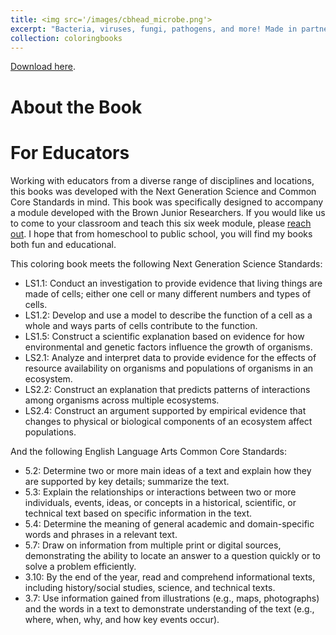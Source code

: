 ```yaml
---
title: <img src='/images/cbhead_microbe.png'>
excerpt: "Bacteria, viruses, fungi, pathogens, and more! Made in partnership with the Brown Junior Researchers."
collection: coloringbooks
---
```

<head>
<!-- Global site tag (gtag.js) - Google Analytics -->
<script async src="https://www.googletagmanager.com/gtag/js?id=UA-174576010-1"></script>
<script>
  window.dataLayer = window.dataLayer || [];
  function gtag(){dataLayer.push(arguments);}
  gtag('js', new Date());

  gtag('config', 'UA-174576010-1');
</script>
</head>

[Download here](/files/microbecoloringbook.pdf).

# About the Book

# For Educators
Working with educators from a diverse range of disciplines and locations, this books was developed with the Next Generation Science and Common Core Standards in mind. This book was specifically designed to accompany a module developed with the Brown Junior Researchers. If you would like us to come to your classroom and teach this six week module, please [reach out](mailto:maya_weissman@brown.edu). I hope that from homeschool to public school, you will find my books both fun and educational.

This coloring book meets the following Next Generation Science Standards:
* LS1.1: Conduct an investigation to provide evidence that living things are made of cells; either one cell or many different numbers and types of cells.
* LS1.2: Develop and use a model to describe the function of a cell as a whole and ways parts of cells contribute to the function.
* LS1.5: Construct a scientific explanation based on evidence for how environmental and genetic factors influence the growth of organisms.
* LS2.1: Analyze and interpret data to provide evidence for the effects of resource availability on organisms and populations of organisms in an ecosystem.
* LS2.2: Construct an explanation that predicts patterns of interactions among organisms across multiple ecosystems.
* LS2.4: Construct an argument supported by empirical evidence that changes to physical or biological components of an ecosystem affect populations.

And the following English Language Arts Common Core Standards:
* 5.2: Determine two or more main ideas of a text and explain how they are supported by key details; summarize the text.
* 5.3: Explain the relationships or interactions between two or more individuals, events, ideas, or concepts in a historical, scientific, or technical text based on specific information in the text.
* 5.4: Determine the meaning of general academic and domain-specific words and phrases in a relevant text.
* 5.7: Draw on information from multiple print or digital sources, demonstrating the ability to locate an answer to a question quickly or to solve a problem efficiently.
* 3.10: By the end of the year, read and comprehend informational texts, including history/social studies, science, and technical texts.
* 3.7: Use information gained from illustrations (e.g., maps, photographs) and the words in a text to demonstrate understanding of the text (e.g., where, when, why, and how key events occur). 
